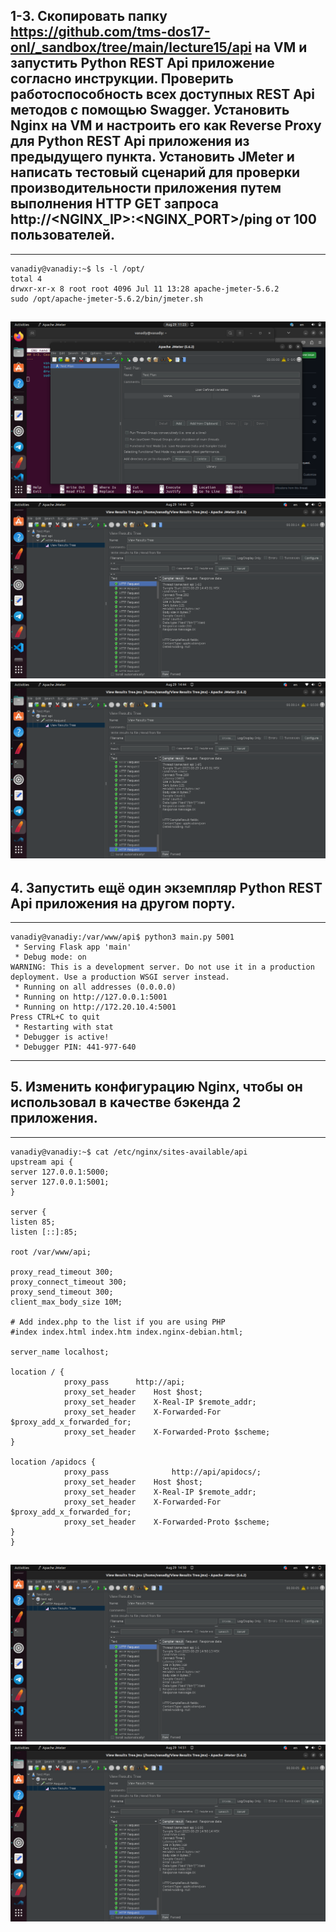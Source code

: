 ## 1-3. Скопировать папку https://github.com/tms-dos17-onl/_sandbox/tree/main/lecture15/api на VM и запустить Python REST Api приложение согласно инструкции. Проверить работоспособность всех доступных REST Api методов с помощью Swagger. Установить Nginx на VM и настроить его как Reverse Proxy для Python REST Api приложения из предыдущего пункта. Установить JMeter и написать тестовый сценарий для проверки производительности приложения путем выполнения HTTP GET запроса http://<NGINX_IP>:<NGINX_PORT>/ping от 100 пользователей.
---
	vanadiy@vanadiy:~$ ls -l /opt/
	total 4
	drwxr-xr-x 8 root root 4096 Jul 11 13:28 apache-jmeter-5.6.2
	sudo /opt/apache-jmeter-5.6.2/bin/jmeter.sh
![pliot](jmeter_install.png)
![pliot](1-request.png)
![pliot](end-request.png)
---

## 4. Запустить ещё один экземпляр Python REST Api приложения на другом порту.
---
	vanadiy@vanadiy:/var/www/api$ python3 main.py 5001
	 * Serving Flask app 'main'
	 * Debug mode: on
	WARNING: This is a development server. Do not use it in a production deployment. Use a production WSGI server instead.
	 * Running on all addresses (0.0.0.0)
	 * Running on http://127.0.0.1:5001
	 * Running on http://172.20.10.4:5001
	Press CTRL+C to quit
	 * Restarting with stat
	 * Debugger is active!
	 * Debugger PIN: 441-977-640
---

## 5. Изменить конфигурацию Nginx, чтобы он использовал в качестве бэкенда 2 приложения.
---
	vanadiy@vanadiy:~$ cat /etc/nginx/sites-available/api
	upstream api {
	server 127.0.0.1:5000;
	server 127.0.0.1:5001;
	}

	server {
	listen 85;
	listen [::]:85;

	root /var/www/api;
	
	proxy_read_timeout 300;
	proxy_connect_timeout 300;
	proxy_send_timeout 300;
	client_max_body_size 10M;

	# Add index.php to the list if you are using PHP
	#index index.html index.htm index.nginx-debian.html;

	server_name localhost;

	location / {
                proxy_pass      http://api;
                proxy_set_header    Host $host;
                proxy_set_header    X-Real-IP $remote_addr;
                proxy_set_header    X-Forwarded-For $proxy_add_x_forwarded_for;
                proxy_set_header    X-Forwarded-Proto $scheme;
	}
	
	location /apidocs {
                proxy_pass              http://api/apidocs/;
                proxy_set_header    Host $host;
                proxy_set_header    X-Real-IP $remote_addr;
                proxy_set_header    X-Forwarded-For $proxy_add_x_forwarded_for;
                proxy_set_header    X-Forwarded-Proto $scheme;
	}
	}
![pliot](3-request.png)
![pliot](4-request.png)
---
